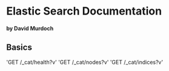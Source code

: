 # Elastic Search Documentation

#### by David Murdoch

## Basics

'GET /_cat/health?v'
'GET /_cat/nodes?v'
'GET /_cat/indices?v'